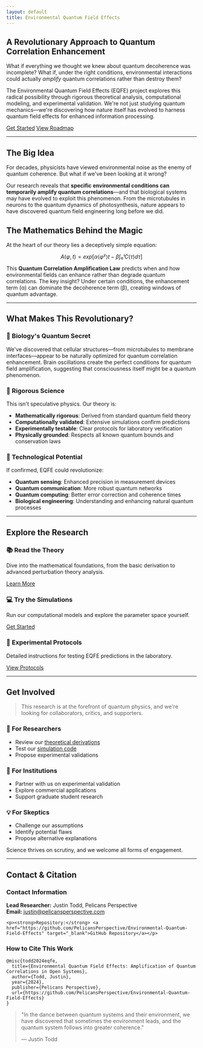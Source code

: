 ```yaml
---
layout: default
title: Environmental Quantum Field Effects
---
```


<div class="hero-section">
  <h2>A Revolutionary Approach to Quantum Correlation Enhancement</h2>

  <p class="lead">What if everything we thought we knew about quantum decoherence was incomplete? What if, under the right conditions, environmental interactions could actually <em>amplify</em> quantum correlations rather than destroy them?</p>

  <p>The Environmental Quantum Field Effects (EQFE) project explores this radical possibility through rigorous theoretical analysis, computational modeling, and experimental validation. We're not just studying quantum mechanics—we're discovering how nature itself has evolved to harness quantum field effects for enhanced information processing.</p>
  
  <div class="cta-buttons">
    <a href="{{ '/getting_started.html' | relative_url }}" class="cta-btn">Get Started</a>
    <a href="{{ '/project_roadmap.html' | relative_url }}" class="cta-btn">View Roadmap</a>
  </div>
</div>

---

## The Big Idea

For decades, physicists have viewed environmental noise as the enemy of quantum coherence. But what if we've been looking at it wrong?

Our research reveals that **specific environmental conditions can temporarily amplify quantum correlations**—and that biological systems may have evolved to exploit this phenomenon. From the microtubules in neurons to the quantum dynamics of photosynthesis, nature appears to have discovered quantum field engineering long before we did.

## The Mathematics Behind the Magic

At the heart of our theory lies a deceptively simple equation:

```math
A(φ,t) = exp[α⟨φ²⟩t - β∫₀ᵗ C(τ) dτ]
```

This **Quantum Correlation Amplification Law** predicts when and how environmental fields can enhance rather than degrade quantum correlations. The key insight? Under certain conditions, the enhancement term (α) can dominate the decoherence term (β), creating windows of quantum advantage.

---

## What Makes This Revolutionary?

<div class="feature-section">
  <div class="feature-card">
    <h3>🧬 Biology's Quantum Secret</h3>
    <p>We've discovered that cellular structures—from microtubules to membrane interfaces—appear to be naturally optimized for quantum correlation enhancement. Brain oscillations create the perfect conditions for quantum field amplification, suggesting that consciousness itself might be a quantum phenomenon.</p>
  </div>
  
  <div class="feature-card">
    <h3>🔬 Rigorous Science</h3>
    <p>This isn't speculative physics. Our theory is:</p>
    <ul>
      <li><strong>Mathematically rigorous</strong>: Derived from standard quantum field theory</li>
      <li><strong>Computationally validated</strong>: Extensive simulations confirm predictions</li>
      <li><strong>Experimentally testable</strong>: Clear protocols for laboratory verification</li>
      <li><strong>Physically grounded</strong>: Respects all known quantum bounds and conservation laws</li>
    </ul>
  </div>
  
  <div class="feature-card">
    <h3>🚀 Technological Potential</h3>
    <p>If confirmed, EQFE could revolutionize:</p>
    <ul>
      <li><strong>Quantum sensing</strong>: Enhanced precision in measurement devices</li>
      <li><strong>Quantum communication</strong>: More robust quantum networks</li>
      <li><strong>Quantum computing</strong>: Better error correction and coherence times</li>
      <li><strong>Biological engineering</strong>: Understanding and enhancing natural quantum processes</li>
    </ul>
  </div>
</div>

---

## Explore the Research

<div class="card-grid">
  <div class="card">
    <div class="card-image" style="background-image: url('https://images.unsplash.com/photo-1636466497217-26a8cbeaf0aa?ixlib=rb-4.0.3&auto=format&fit=crop&w=500&q=60');"></div>
    <div class="card-content">
      <h3 class="card-title">📚 Read the Theory</h3>
      <p>Dive into the mathematical foundations, from the basic derivation to advanced perturbation theory analysis.</p>
      <a href="getting_started.html" class="cta-btn">Learn More</a>
    </div>
  </div>
  
  <div class="card">
    <div class="card-image" style="background-image: url('https://images.unsplash.com/photo-1617791160505-6f00504e3519?ixlib=rb-4.0.3&auto=format&fit=crop&w=500&q=60');"></div>
    <div class="card-content">
      <h3 class="card-title">💻 Try the Simulations</h3>
      <p>Run our computational models and explore the parameter space yourself.</p>
      <a href="project_roadmap.html" class="cta-btn">Get Started</a>
    </div>
  </div>
  
  <div class="card">
    <div class="card-image" style="background-image: url('https://images.unsplash.com/photo-1628595351029-c2bf17511435?ixlib=rb-4.0.3&auto=format&fit=crop&w=500&q=60');"></div>
    <div class="card-content">
      <h3 class="card-title">🔬 Experimental Protocols</h3>
      <p>Detailed instructions for testing EQFE predictions in the laboratory.</p>
      <a href="visualization_assets/amplification_mechanism.html" class="cta-btn">View Protocols</a>
    </div>
  </div>
</div>

---

## Get Involved

<blockquote>
This research is at the forefront of quantum physics, and we're looking for collaborators, critics, and supporters.
</blockquote>

<div class="feature-section">
  <div class="feature-card">
    <h3>🤝 For Researchers</h3>
    <ul>
      <li>Review our <a href="getting_started.html">theoretical derivations</a></li>
      <li>Test our <a href="project_roadmap.html">simulation code</a></li>
      <li>Propose experimental validations</li>
    </ul>
  </div>
  
  <div class="feature-card">
    <h3>🏢 For Institutions</h3>
    <ul>
      <li>Partner with us on experimental validation</li>
      <li>Explore commercial applications</li>
      <li>Support graduate student research</li>
    </ul>
  </div>
  
  <div class="feature-card">
    <h3>💡 For Skeptics</h3>
    <ul>
      <li>Challenge our assumptions</li>
      <li>Identify potential flaws</li>
      <li>Propose alternative explanations</li>
    </ul>
  </div>
</div>

<p class="text-center">Science thrives on scrutiny, and we welcome all forms of engagement.</p>

---

## Contact & Citation

<div class="contact-section">
  <div class="contact-info">
    <h3>Contact Information</h3>
    <p><strong>Lead Researcher:</strong> Justin Todd, Pelicans Perspective<br>
    <strong>Email:</strong> <a href="mailto:justin@pelicansperspective.com">justin@pelicansperspective.com</a></p>
    
    <p><strong>Repository:</strong> <a href="https://github.com/PelicansPerspective/Environmental-Quantum-Field-Effects" target="_blank">GitHub Repository</a></p>
  </div>
  
  <div class="citation-info">
    <h3>How to Cite This Work</h3>
    <div class="code-block">
      <pre><code class="language-bibtex">@misc{todd2024eqfe,
  title={Environmental Quantum Field Effects: Amplification of Quantum Correlations in Open Systems},
  author={Todd, Justin},
  year={2024},
  publisher={Pelicans Perspective},
  url={https://github.com/PelicansPerspective/Environmental-Quantum-Field-Effects}
}</code></pre>
    </div>
  </div>
</div>

<blockquote class="featured-quote">
  <p>"In the dance between quantum systems and their environment, we have discovered that sometimes the environment leads, and the quantum system follows into greater coherence."</p>
  <footer>— Justin Todd</footer>
</blockquote>
